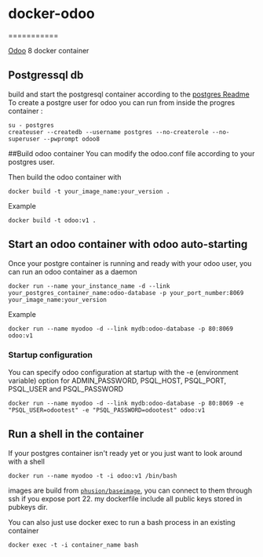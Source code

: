 # docker-odoo
===========

[Odoo](https://www.odoo.com/) 8 docker container

## Postgressql db
build and start the postgresql container according to the [postgres Readme](https://github.com/Guilhem30/docker-postgresql)
To create a postgre user for odoo you can run from inside the progres container :

    su - postgres
    createuser --createdb --username postgres --no-createrole --no-superuser --pwprompt odoo8
 
##Build odoo container
You can modify the odoo.conf file according to your postgres user.

Then build the odoo container with

    docker build -t your_image_name:your_version .

Example

    docker build -t odoo:v1 .

## Start an odoo container with odoo auto-starting
Once your postgre container is running and ready with your odoo user, you can run an odoo container as a daemon 

    docker run --name your_instance_name -d --link your_postgres_container_name:odoo-database -p your_port_number:8069 your_image_name:your_version

Example 

    docker run --name myodoo -d --link mydb:odoo-database -p 80:8069 odoo:v1

### Startup configuration

You can specify odoo configuration at startup with the -e (environment variable) option for ADMIN_PASSWORD, PSQL_HOST, PSQL_PORT, PSQL_USER and PSQL_PASSWORD 

    docker run --name myodoo -d --link mydb:odoo-database -p 80:8069 -e "PSQL_USER=odootest" -e "PSQL_PASSWORD=odootest" odoo:v1
    
## Run a shell in the container
If your postgres container isn't ready yet or you just want to look around with a shell

    docker run --name myodoo -t -i odoo:v1 /bin/bash

images are build from [`phusion/baseimage`](https://github.com/phusion/baseimage-docker), you can connect to them through ssh if you expose port 22.
my dockerfile include all public keys stored in pubkeys dir.

You can also just use docker exec to run a bash process in an existing container

    docker exec -t -i container_name bash


